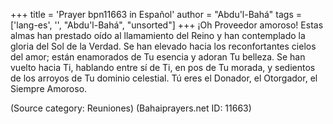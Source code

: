 +++
title = 'Prayer bpn11663 in Español'
author = "Abdu'l-Bahá"
tags = ['lang-es', '', "Abdu'l-Bahá", "unsorted"]
+++
¡Oh Proveedor amoroso! Estas almas han prestado oído al llamamiento del Reino y han contemplado la gloria del Sol de la Verdad. Se han elevado hacia los reconfortantes cielos del amor; están enamorados de Tu esencia y adoran Tu belleza.
Se han vuelto hacia Ti, hablando entre sí de Ti, en pos de Tu morada, y sedientos de los arroyos de Tu dominio celestial.
Tú eres el Donador, el Otorgador, el Siempre Amoroso.

(Source category: Reuniones)
(Bahaiprayers.net ID: 11663)
